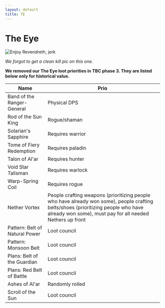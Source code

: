 ```yaml
---
layout: default
title: TE
---
```


# The Eye

![Enjoy Revendreth, jerk]({{site.baseurl}}/assets/kt2.png)

*We forgot to get a clean kill pic on this one.*

**We removed our The Eye loot priorities in TBC phase 3. They are listed below only for historical value.**

| Name                           | Prio                                                                                                                                                                                           |
| ------------------------------ | ---------------------------------------------------------------------------------------------------------------------------------------------------------------------------------------------- |
| Band of the Ranger-General     | Physical DPS                                                                                                                                                                                   |
| Rod of the Sun King            | Rogue/shaman                                                                                                                                                                                   |
| Solarian's Sapphire            | Requires warrior                                                                                                                                                                               |
| Tome of Fiery Redemption       | Requires paladin                                                                                                                                                                               |
| Talon of Al'ar                 | Requires hunter                                                                                                                                                                                |
| Void Star Talisman             | Requires warlock                                                                                                                                                                               |
| Warp-Spring Coil               | Requires rogue                                                                                                                                                                                 |
| Nether Vortex                  | People crafting weapons (prioritizing people who have already won some), people crafting belts/shoes (prioritizing people who have already won some), must pay for all needed Nethers up front |
| Pattern: Belt of Natural Power | Loot council                                                                                                                                                                                   |
| Pattern: Monsoon Belt          | Loot council                                                                                                                                                                                   |
| Plans: Belt of the Guardian    | Loot council                                                                                                                                                                                   |
| Plans: Red Belt of Battle      | Loot council                                                                                                                                                                                   |
| Ashes of Al'ar                 | Randomly rolled                                                                                                                                                                                |
| Scroll of the Sun              | Loot council                                                                                                                                                                                   |
